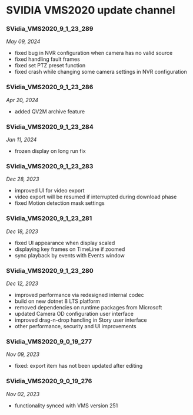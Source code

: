 # SVIDIA VMS2020 update channel


### SVidia_VMS2020_9_1_23_289
*May 09, 2024*
- fixed bug in NVR configuration when camera has no valid source
- fixed handling fault frames
- fixed set PTZ preset function 
- fixed crash while changing some camera settings in NVR configuration

### SVidia_VMS2020_9_1_23_286
*Apr 20, 2024*
- added QV2M archive feature 

### SVidia_VMS2020_9_1_23_284
*Jan 11, 2024*
- frozen display on long run fix

### SVidia_VMS2020_9_1_23_283
*Dec 28, 2023*
- improved UI for video export
- video export will be resumed if interrupted during download phase 
- fixed Motion detection mask settings

### SVidia_VMS2020_9_1_23_281
*Dec 18, 2023*
- fixed UI appearance when display scaled
- displaying key frames on TimeLine if zoomed
- sync playback by events with Events window

### SVidia_VMS2020_9_1_23_280
*Dec 12, 2023*
- improved performance via redesigned internal codec
- build on new dotnet 8 LTS platform 
- removed dependencies on runtime packages from Microsoft
- updated Camera OD configuration user interface 
- improved drag-n-drop handling in Story user interface 
- other performance, security and UI improvements

### SVidia_VMS2020_9_0_19_277
*Nov 09, 2023*
- fixed: export item has not been updated after editing

### SVidia_VMS2020_9_0_19_276
*Nov 02, 2023*
- functionality synced with VMS version 251 
